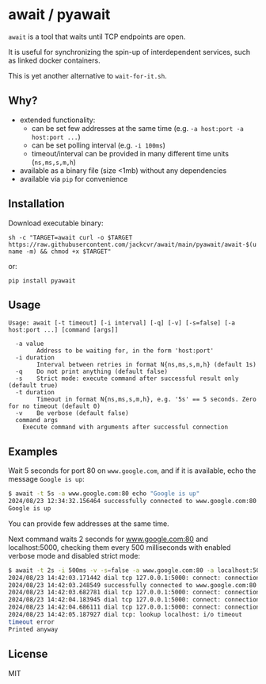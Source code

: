 # await / pyawait

`await` is a tool that waits until TCP endpoints are open.

It is useful for synchronizing the spin-up of interdependent services, such as linked docker containers.

This is yet another alternative to `wait-for-it.sh`.

## Why?

- extended functionality:
    - can be set few addresses at the same time (e.g. `-a host:port -a host:port ...`)
    - can be set polling interval (e.g. `-i 100ms`)
    - timeout/interval can be provided in many different time units (`ns,ms,s,m,h`)
- available as a binary file (size <1mb) without any dependencies
- available via `pip` for convenience
## Installation

Download executable binary:

`sh -c "TARGET=await curl -o $TARGET https://raw.githubusercontent.com/jackcvr/await/main/pyawait/await-$(uname -m) && chmod +x $TARGET"`

or:

`pip install pyawait`

## Usage

```text
Usage: await [-t timeout] [-i interval] [-q] [-v] [-s=false] [-a host:port ...] [command [args]]

  -a value
    	Address to be waiting for, in the form 'host:port'
  -i duration
    	Interval between retries in format N{ns,ms,s,m,h} (default 1s)
  -q	Do not print anything (default false)
  -s	Strict mode: execute command after successful result only (default true)
  -t duration
    	Timeout in format N{ns,ms,s,m,h}, e.g. '5s' == 5 seconds. Zero for no timeout (default 0)
  -v	Be verbose (default false)
  command args
	Execute command with arguments after successful connection
```

## Examples

Wait 5 seconds for port 80 on `www.google.com`, and if it is available, echo the message `Google is up`:

```bash
$ await -t 5s -a www.google.com:80 echo "Google is up"
2024/08/23 12:34:32.156464 successfully connected to www.google.com:80
Google is up
```

You can provide few addresses at the same time.

Next command waits 2 seconds for www.google.com:80 and localhost:5000, checking them every 500 milliseconds
with enabled verbose mode and disabled strict mode:
```bash
$ await -t 2s -i 500ms -v -s=false -a www.google.com:80 -a localhost:5000 echo "Printed anyway"
2024/08/23 14:42:03.171442 dial tcp 127.0.0.1:5000: connect: connection refused
2024/08/23 14:42:03.248549 successfully connected to www.google.com:80
2024/08/23 14:42:03.682781 dial tcp 127.0.0.1:5000: connect: connection refused
2024/08/23 14:42:04.183945 dial tcp 127.0.0.1:5000: connect: connection refused
2024/08/23 14:42:04.686111 dial tcp 127.0.0.1:5000: connect: connection refused
2024/08/23 14:42:05.187927 dial tcp: lookup localhost: i/o timeout
timeout error
Printed anyway
```

## License

MIT